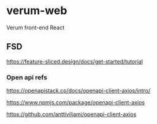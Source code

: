 # verum-web

Verum front-end React

## FSD

https://feature-sliced.design/docs/get-started/tutorial

### Open api refs

https://openapistack.co/docs/openapi-client-axios/intro/

https://www.npmjs.com/package/openapi-client-axios

https://github.com/anttiviljami/openapi-client-axios
